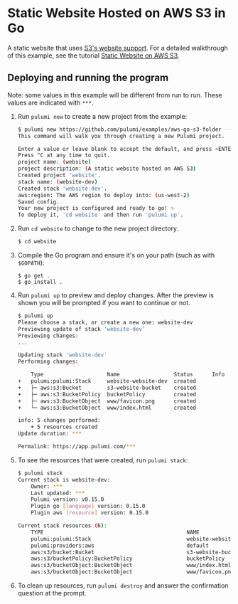 # Static Website Hosted on AWS S3 in Go

A static website that uses [S3's website support](https://docs.aws.amazon.com/AmazonS3/latest/dev/WebsiteHosting.html).
For a detailed walkthrough of this example, see the tutorial [Static Website on AWS S3](https://pulumi.io/quickstart/aws-s3-website.html).

## Deploying and running the program

Note: some values in this example will be different from run to run.  These values are indicated
with `***`.

1.  Run `pulumi new` to create a new project from the example:

    ```bash
    $ pulumi new https://github.com/pulumi/examples/aws-go-s3-folder --dir website
    This command will walk you through creating a new Pulumi project.

    Enter a value or leave blank to accept the default, and press <ENTER>.
    Press ^C at any time to quit.
    project name: (website)
    project description: (A static website hosted on AWS S3)
    Created project 'website'.
    stack name: (website-dev)
    Created stack 'website-dev'.
    aws:region: The AWS region to deploy into: (us-west-2)
    Saved config.
    Your new project is configured and ready to go! ✨
    To deploy it, 'cd website' and then run 'pulumi up'.
    ```

1.  Run `cd website` to change to the new project directory.

    ```bash
    $ cd website
    ```

1.  Compile the Go program and ensure it's on your path (such as with `$GOPATH`):

    ```
    $ go get .
    $ go install .
    ```

1.  Run `pulumi up` to preview and deploy changes.  After the preview is shown you will be
    prompted if you want to continue or not.

    ```bash
    $ pulumi up
    Please choose a stack, or create a new one: website-dev
    Previewing update of stack 'website-dev'
    Previewing changes:
    ...

    Updating stack 'website-dev'
    Performing changes:

        Type                    Name                 Status      Info
    +   pulumi:pulumi:Stack     website-website-dev  created
    +   ├─ aws:s3:Bucket        s3-website-bucket    created
    +   ├─ aws:s3:BucketPolicy  bucketPolicy         created
    +   ├─ aws:s3:BucketObject  www/favicon.png      created
    +   └─ aws:s3:BucketObject  www/index.html       created

    info: 5 changes performed:
        + 5 resources created
    Update duration: ***

    Permalink: https://app.pulumi.com/***
    ```

1.  To see the resources that were created, run `pulumi stack`:

    ```bash
    $ pulumi stack
    Current stack is website-dev:
        Owner: ***
        Last updated: ***
        Pulumi version: v0.15.0
        Plugin go [language] version: 0.15.0
        Plugin aws [resource] version: 0.15.0

    Current stack resources (6):
        TYPE                                             NAME
        pulumi:pulumi:Stack                              website-website-dev
        pulumi:providers:aws                             default
        aws:s3/bucket:Bucket                             s3-website-bucket
        aws:s3/bucketPolicy:BucketPolicy                 bucketPolicy
        aws:s3/bucketObject:BucketObject                 www/index.html
        aws:s3/bucketObject:BucketObject                 www/favicon.png
    ```

1.  To clean up resources, run `pulumi destroy` and answer the confirmation question at the prompt.
